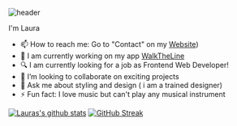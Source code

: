 ![header](https://capsule-render.vercel.app/api?type=slice&color=auto&height=200&section=header&text=Hi%20there!&animation=fadeIn&fontAlign=80&fontAlignY=35)

I'm Laura
- 📫 How to reach me: Go to "Contact" on my [Website](https://www.lauravikanis.de))
- 🔭 I am currently working on my app [WalkTheLine](https://github.com/lauravikanis/WalkTheLine)
- 🔍 I am currently looking for a job as Frontend Web Developer!
- 👯 I’m looking to collaborate on exciting projects
- 💬 Ask me about styling and design ( i am a trained designer)
- ⚡ Fun fact: I love music but can't play any musical instrument

[![Lauras's github stats](https://github-readme-stats.vercel.app/api?username=lauravikanis&show_icons=true&hide=stars)](https://github.com/anuraghazra/github-readme-stats)
[![GitHub Streak](https://github-readme-streak-stats.herokuapp.com/?user=lauravikanis&theme=default)](https://github.com/DenverCoder1/github-readme-streak-stats)

<!--
**lauravikanis/lauravikanis** is a ✨ _special_ ✨ repository because its `README.md` (this file) appears on your GitHub profile.

Here are some ideas to get you started:


- 👯 I’m looking to collaborate on ...
- 🤔 I’m looking for help with ...
- 📫 How to reach me: ...
- 😄 Pronouns: ...
- 🌱 I’m currently trying to find a job (find me on [LinkedIn](https://www.linkedin.com/in/lauravikanis/))

-->
